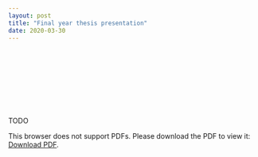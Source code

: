 ```yaml
---
layout: post
title: "Final year thesis presentation"
date: 2020-03-30
---
```


TODO
<object data="https://github.com/iamrajee/iamrajee.github.io/blob/master/_posts/pdf/GSoC2020.pdf" type="application/pdf" width="700px" height="700px">
    <embed src="https://github.com/iamrajee/iamrajee.github.io/blob/master/_posts/pdf/GSoC2020.pdf">
        <p>This browser does not support PDFs. Please download the PDF to view it: <a href="https://github.com/iamrajee/iamrajee.github.io/blob/master/_posts/pdf/GSoC2020.pdf">Download PDF</a>.</p>
    </embed>
</object>

